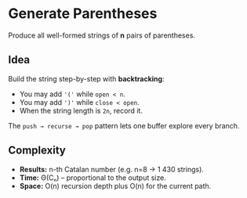 # Generate Parentheses

Produce all well-formed strings of **n** pairs of parentheses.

## Idea
Build the string step-by-step with **backtracking**:
* You may add `'('` while `open < n`.
* You may add `')'` while `close < open`.
* When the string length is `2n`, record it.

The `push → recurse → pop` pattern lets one buffer explore every branch.

## Complexity
* **Results:** n-th Catalan number (e.g. n=8 → 1 430 strings).
* **Time:** Θ(Cₙ) – proportional to the output size.
* **Space:** O(n) recursion depth plus O(n) for the current path.
